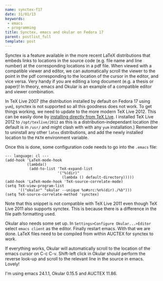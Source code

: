 ```yaml
---
name: synctex-f17
date: 31/01/13
keywords:
 - emacs
 - programming
title: Synctex, emacs and okular on Fedora 17
parent: postlist_full
template: post
---
```


Synctex is a feature available in the more recent LaTeX distributions
that embeds links to locations in the source code (e.g. file name and
line number) at the corresponding locations in a pdf file. When viewed
with a compatible viewer and editor, we can automatically scroll the
viewer to the point in the pdf corresponding to the location of the
cursor in the editor, and vice versa.  Very handy if you are editing a
long document (e.g. a thesis or paper)! In theory, emacs and Okular is
an example of a compatible editor and viewer combination.

In TeX Live 2007 (the distribution installed by default on Fedora 17
using `yum`), synctex is not supported so all this goodness does not
work. To get things working, we need to update to the more modern TeX
Live 2012. This can be easily done by
[installing directly from TeX Live](http://www.tug.org/texlive/quickinstall.html). I
installed TeX Live 2012 to `/opt/texlive/2012` as this is a
distribution-independant location (the default is in `/usr/` and might
clash with with any `yum` installation.) Remember to uninstall any
other `latex` distributions, and add the newly installed location to
the `PATH` environment variable.

Once this is done, some configuration code needs to go into the
`.emacs` file:

    --- language: cl ---
    (add-hook 'LaTeX-mode-hook
              (lambda()
               (add-to-list 'TeX-expand-list
                            '("%(dir)" 
                              (lambda () default-directory)))))
    (add-hook 'LaTeX-mode-hook 'TeX-source-correlate-mode)
    (setq TeX-view-program-list 
          '(("okular" "okular --unique %o#src:%n%(dir)./%b")))
    (setq TeX-source-correlate-method 'synctex)

Note that this snippet is not compatible with TeX Live 2011 even
though TeX Live 2011 also supports synctex. This is because there is a
difference in the file path formatting used.

Okular also needs some set up. In `Settings>Configure
Okular...>Editor` select `emacs client` as the editor. Finally restart
emacs. With that we are done. LaTeX files need to be compiled from
within AUCTEX for synctex to work.

If everything works, Okular will automatically scroll to the location
of the emacs cursor on C-c C-v. Shift-left click in Okular should
perform the reverse look-up and scroll to the relevant line in the
source in emacs. Lovely!

I'm using emacs 24.1.1, Okular 0.15.5 and AUCTEX 11.86.
